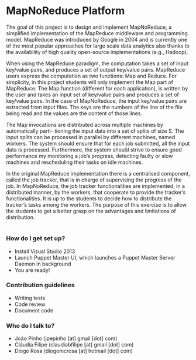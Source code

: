 # MapNoReduce Platform #


The goal of this project is to design and implement MapNoReduce, a simplified implementation of the MapReduce middleware and programming model. MapReduce was introduced by Google in 2004 and is currently one of the most popular approaches for large scale data analytics also thanks to the availability of high quality open-source implementations (e.g., Hadoop).

When using the MapReduce paradigm, the computation takes a set of input key/value pairs, and produces a set of output key/value pairs. MapReduce users express the computation as two functions: Map and Reduce. For simplicity, in this project students will only implement the Map part of MapReduce. The Map function (different for each application), is written by the user and takes an input set of key/value pairs and produces a set of key/value pairs. In the case of MapNoReduce, the input key/value pairs are extracted from input files. The keys are the numbers of the line of the file being read and the values are the content of those lines.

The Map invocations are distributed across multiple machines by automatically parti- tioning the input data into a set of splits of size S. The input splits can be processed in parallel by different machines, named workers. The system should ensure that for each job submitted, all the input data is processed. Furthermore, the system should strive to ensure good performance my monitoring a job’s progress, detecting faulty or slow machines and rescheduling their tasks on idle machines.

In the original MapReduce implementation there is a centralised component, called the job tracker, that is in charge of supervising the progress of the job. In MapNoReduce, the job tracker functionalities are implemented, in a distributed manner, by the workers, that cooperate to provide the tracker’s functionalities. It is up to the students to decide how to distribute the tracker’s tasks among the workers. The purpose of this exercise is to allow the students to get a better grasp on the advantages and limitations of distribution.
#
#

#
#
### How do I get set up? ###

* Install Visual Studio 2013
* Launch Puppet Master UI, which launches a Puppet Master Server Daemon in background
* You are ready!

### Contribution guidelines ###

* Writing tests
* Code review
* Document code

### Who do I talk to? ###

* João Pinho (jpepinho [at] gmail [dot] com)
* Cláudia Filipe (claudiabfilipe [at] gmail [dot] com)
* Diogo Rosa (diogomcrosa [at] hotmail [dot] com)

